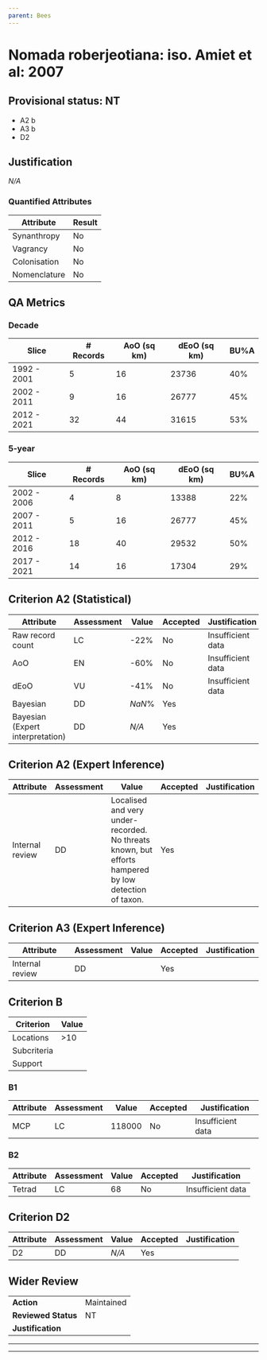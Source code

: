 ```yaml
---
parent: Bees
---
```

# Nomada roberjeotiana: iso. Amiet et al: 2007
## Provisional status: NT
- A2 b
- A3 b
- D2

## Justification
*N/A*
### Quantified Attributes
|Attribute|Result|
|---|---|
|Synanthropy|No|
|Vagrancy|No|
|Colonisation|No|
|Nomenclature|No|
## QA Metrics
### Decade
| Slice | # Records | AoO (sq km) | dEoO (sq km) |BU%A |
|---|---|---|---|---|
|1992 - 2001|5|16|23736|40%|
|2002 - 2011|9|16|26777|45%|
|2012 - 2021|32|44|31615|53%|
### 5-year
| Slice | # Records | AoO (sq km) | dEoO (sq km) |BU%A |
|---|---|---|---|---|
|2002 - 2006|4|8|13388|22%|
|2007 - 2011|5|16|26777|45%|
|2012 - 2016|18|40|29532|50%|
|2017 - 2021|14|16|17304|29%|
## Criterion A2 (Statistical)
|Attribute|Assessment|Value|Accepted|Justification
|---|---|---|---|---|
|Raw record count|LC|-22%|No|Insufficient data|
|AoO|EN|-60%|No|Insufficient data|
|dEoO|VU|-41%|No|Insufficient data|
|Bayesian|DD|*NaN*%|Yes||
|Bayesian (Expert interpretation)|DD|*N/A*|Yes||
## Criterion A2 (Expert Inference)
|Attribute|Assessment|Value|Accepted|Justification
|---|---|---|---|---|
|Internal review|DD|Localised and very under-recorded. No threats known, but efforts hampered by low detection of taxon.|Yes||
## Criterion A3 (Expert Inference)
|Attribute|Assessment|Value|Accepted|Justification
|---|---|---|---|---|
|Internal review|DD||Yes||
## Criterion B
|Criterion| Value|
|---|---|
|Locations|>10|
|Subcriteria||
|Support||
### B1
|Attribute|Assessment|Value|Accepted|Justification
|---|---|---|---|---|
|MCP|LC|118000|No|Insufficient data|
### B2
|Attribute|Assessment|Value|Accepted|Justification
|---|---|---|---|---|
|Tetrad|LC|68|No|Insufficient data|
## Criterion D2
|Attribute|Assessment|Value|Accepted|Justification
|---|---|---|---|---|
|D2|DD|*N/A*|Yes||
## Wider Review
|  |  |
|---|---|
|**Action**|Maintained|
|**Reviewed Status**|NT|
|**Justification**||
---
 ---
 <br><br>
 
